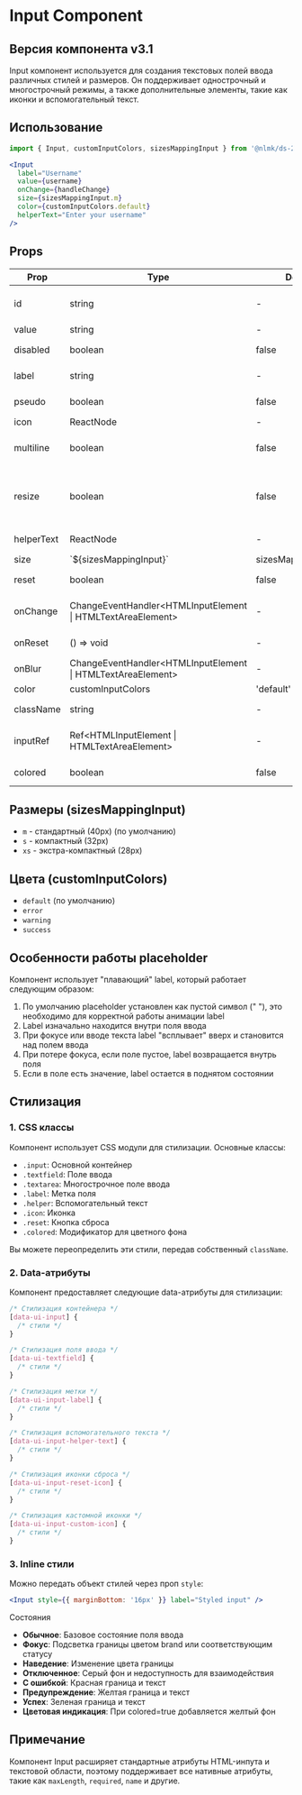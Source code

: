 # Input Component

## Версия компонента v3.1

Input компонент используется для создания текстовых полей ввода различных стилей и размеров. Он поддерживает однострочный и многострочный режимы, а также дополнительные элементы, такие как иконки и вспомогательный текст.

## Использование

```jsx
import { Input, customInputColors, sizesMappingInput } from '@nlmk/ds-2.0';

<Input
  label="Username"
  value={username}
  onChange={handleChange}
  size={sizesMappingInput.m}
  color={customInputColors.default}
  helperText="Enter your username"
/>
```

## Props

| Prop       | Type                                                        | Default             | Description                                       |
|------------|-------------------------------------------------------------|---------------------|---------------------------------------------------|
| id         | string                                                      | -                   | Уникальный идентификатор инпута                   |
| value      | string                                                      | -                   | Значение инпута                                   |
| disabled   | boolean                                                     | false               | Флаг отключения инпута                            |
| label      | string                                                      | -                   | Текст метки (label) инпута                        |
| pseudo     | boolean                                                     | false               | Флаг псевдо-инпута                                |
| icon       | ReactNode                                                   | -                   | Иконка инпута                                     |
| multiline  | boolean                                                     | false               | Флаг многострочного режима                        |
| resize     | boolean                                                     | false               | Флаг возможности изменения размера (для textarea) |
| helperText | ReactNode                                                   | -                   | Вспомогательный текст                             |
| size       | \`${sizesMappingInput}\`                                    | sizesMappingInput.m | Размер инпута                                     |
| reset      | boolean                                                     | false               | Флаг наличия кнопки сброса                        |
| onChange   | ChangeEventHandler<HTMLInputElement \| HTMLTextAreaElement> | -                   | Обработчик изменения значения                     |
| onReset    | () => void                                                  | -                   | Обработчик сброса значения                        |
| onBlur     | ChangeEventHandler<HTMLInputElement \| HTMLTextAreaElement> | -                   | Обработчик потери фокуса                          |
| color      | customInputColors                                           | 'default'           | Цвет инпута                                       |
| className  | string                                                      | -                   | Дополнительный CSS класс                          |
| inputRef   | Ref<HTMLInputElement \| HTMLTextAreaElement>                | -                   | Реф для доступа к DOM-элементу инпута             |
| colored    | boolean                                                     | false               | Флаг цветного фона                                |

## Размеры (sizesMappingInput)

- `m` - стандартный (40px) (по умолчанию)
- `s` - компактный (32px)
- `xs` - экстра-компактный (28px)

## Цвета (customInputColors)

- `default` (по умолчанию)
- `error`
- `warning`
- `success`

## Особенности работы placeholder

Компонент использует "плавающий" label, который работает следующим образом:

1. По умолчанию placeholder установлен как пустой символ (" "), это необходимо для корректной работы анимации label
2. Label изначально находится внутри поля ввода
3. При фокусе или вводе текста label "всплывает" вверх и становится над полем ввода
4. При потере фокуса, если поле пустое, label возвращается внутрь поля
5. Если в поле есть значение, label остается в поднятом состоянии

## Стилизация

### 1. CSS классы

Компонент использует CSS модули для стилизации. Основные классы:

- `.input`: Основной контейнер
- `.textfield`: Поле ввода
- `.textarea`: Многострочное поле ввода
- `.label`: Метка поля
- `.helper`: Вспомогательный текст
- `.icon`: Иконка
- `.reset`: Кнопка сброса
- `.colored`: Модификатор для цветного фона

Вы можете переопределить эти стили, передав собственный `className`.

### 2. Data-атрибуты

Компонент предоставляет следующие data-атрибуты для стилизации:

```css
/* Стилизация контейнера */
[data-ui-input] {
  /* стили */
}

/* Стилизация поля ввода */
[data-ui-textfield] {
  /* стили */
}

/* Стилизация метки */
[data-ui-input-label] {
  /* стили */
}

/* Стилизация вспомогательного текста */
[data-ui-input-helper-text] {
  /* стили */
}

/* Стилизация иконки сброса */
[data-ui-input-reset-icon] {
  /* стили */
}

/* Стилизация кастомной иконки */
[data-ui-input-custom-icon] {
  /* стили */
}
```

### 3. Inline стили

Можно передать объект стилей через проп `style`:

```jsx
<Input style={{ marginBottom: '16px' }} label="Styled input" />
```

Состояния

- **Обычное**: Базовое состояние поля ввода
- **Фокус**: Подсветка границы цветом brand или соответствующим статусу
- **Наведение**: Изменение цвета границы
- **Отключенное**: Серый фон и недоступность для взаимодействия
- **С ошибкой**: Красная граница и текст
- **Предупреждение**: Желтая граница и текст
- **Успех**: Зеленая граница и текст
- **Цветовая индикация**: При colored=true добавляется желтый фон

## Примечание

Компонент Input расширяет стандартные атрибуты HTML-инпута и текстовой области, поэтому поддерживает все нативные атрибуты, такие как `maxLength`, `required`, `name` и другие.
